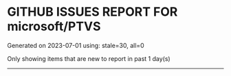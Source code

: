 
# GITHUB ISSUES REPORT FOR microsoft/PTVS


Generated on 2023-07-01 using: stale=30, all=0


Only showing items that are new to report in past 1 day(s)


---
